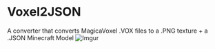 # Voxel2JSON
A converter that converts MagicaVoxel .VOX files to a .PNG texture + a .JSON Minecraft Model
![Imgur](http://i.imgur.com/VrxyxB2.jpg)
